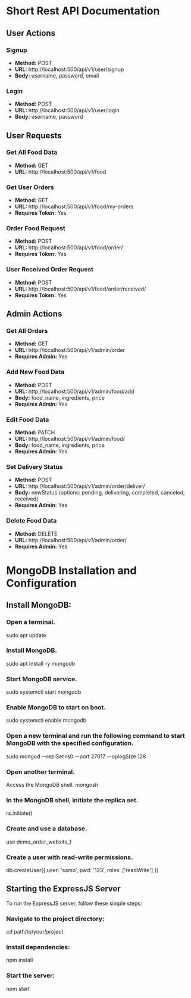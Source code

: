 # Short Rest API Documentation

## User Actions

### Signup

- **Method:** POST
- **URL:** http://localhost:500/api/v1/user/signup
- **Body:** username, password, email

### Login

- **Method:** POST
- **URL:** http://localhost:500/api/v1/user/login
- **Body:** username, password

## User Requests

### Get All Food Data

- **Method:** GET
- **URL:** http://localhost:500/api/v1/food

### Get User Orders

- **Method:** GET
- **URL:** http://localhost:500/api/v1/food/my-orders
- **Requires Token:** Yes

### Order Food Request

- **Method:** POST
- **URL:** http://localhost:500/api/v1/food/order/<food ID>
- **Requires Token:** Yes

### User Received Order Request

- **Method:** POST
- **URL:** http://localhost:500/api/v1/food/order/received/<food ID>
- **Requires Token:** Yes

## Admin Actions

### Get All Orders

- **Method:** GET
- **URL:** http://localhost:500/api/v1/admin/order
- **Requires Admin:** Yes

### Add New Food Data

- **Method:** POST
- **URL:** http://localhost:500/api/v1/admin/food/add
- **Body:** food_name, ingredients, price
- **Requires Admin:** Yes

### Edit Food Data

- **Method:** PATCH
- **URL:** http://localhost:500/api/v1/admin/food/<food ID>
- **Body:** food_name, ingredients, price
- **Requires Admin:** Yes

### Set Delivery Status

- **Method:** POST
- **URL:** http://localhost:500/api/v1/admin/order/deliver/<food ID>
- **Body:** newStatus (options: pending, delivering, completed, canceled, received)
- **Requires Admin:** Yes

### Delete Food Data

- **Method:** DELETE
- **URL:** http://localhost:500/api/v1/admin/order/<food ID>
- **Requires Admin:** Yes

# MongoDB Installation and Configuration

## Install MongoDB:

### Open a terminal.
sudo apt update

### Install MongoDB.
sudo apt install -y mongodb

### Start MongoDB service.
sudo systemctl start mongodb

### Enable MongoDB to start on boot.
sudo systemctl enable mongodb

### Open a new terminal and run the following command to start MongoDB with the specified configuration.
sudo mongod --replSet rs0 --port 27017 --oplogSize 128

### Open another terminal.
Access the MongoDB shell.
mongosh

### In the MongoDB shell, initiate the replica set.
rs.initiate()

### Create and use a database.
use demo_order_website_1

### Create a user with read-write permissions.
db.createUser({ user: 'samo', pwd: '123', roles: ['readWrite'] })

## Starting the ExpressJS Server

To run the ExpressJS server, follow these simple steps:

### **Navigate to the project directory:**
cd path/to/your/project

### **Install dependencies:**
npm install

### **Start the server:**
npm start
